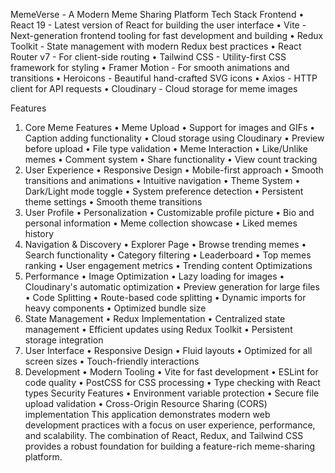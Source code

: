 MemeVerse - A Modern Meme Sharing Platform
Tech Stack
Frontend
•	React 19 - Latest version of React for building the user interface
•	Vite - Next-generation frontend tooling for fast development and building
•	Redux Toolkit - State management with modern Redux best practices
•	React Router v7 - For client-side routing
•	Tailwind CSS - Utility-first CSS framework for styling
•	Framer Motion - For smooth animations and transitions
•	Heroicons - Beautiful hand-crafted SVG icons
•	Axios - HTTP client for API requests
•	Cloudinary - Cloud storage for meme images

Features
1. Core Meme Features
•	Meme Upload
•	Support for images and GIFs
•	Caption adding functionality
•	Cloud storage using Cloudinary
•	Preview before upload
•	File type validation
•	Meme Interaction
•	Like/Unlike memes
•	Comment system
•	Share functionality
•	View count tracking
2. User Experience
•	Responsive Design
•	Mobile-first approach
•	Smooth transitions and animations
•	Intuitive navigation
•	Theme System
•	Dark/Light mode toggle
•	System preference detection
•	Persistent theme settings
•	Smooth theme transitions
3. User Profile
•	Personalization
•	Customizable profile picture
•	Bio and personal information
•	Meme collection showcase
•	Liked memes history
4. Navigation & Discovery
•	Explorer Page
•	Browse trending memes
•	Search functionality
•	Category filtering
•	Leaderboard
•	Top memes ranking
•	User engagement metrics
•	Trending content
Optimizations
1. Performance
•	Image Optimization
•	Lazy loading for images
•	Cloudinary's automatic optimization
•	Preview generation for large files
•	Code Splitting
•	Route-based code splitting
•	Dynamic imports for heavy components
•	Optimized bundle size
2. State Management
•	Redux Implementation
•	Centralized state management
•	Efficient updates using Redux Toolkit
•	Persistent storage integration
3. User Interface
•	Responsive Design
•	Fluid layouts
•	Optimized for all screen sizes
•	Touch-friendly interactions
4. Development
•	Modern Tooling
•	Vite for fast development
•	ESLint for code quality
•	PostCSS for CSS processing
•	Type checking with React types
Security Features
•	Environment variable protection
•	Secure file upload validation
•	Cross-Origin Resource Sharing (CORS) implementation
This application demonstrates modern web development practices with a focus on user experience, performance, and scalability. The combination of React, Redux, and Tailwind CSS provides a robust foundation for building a feature-rich meme-sharing platform.
